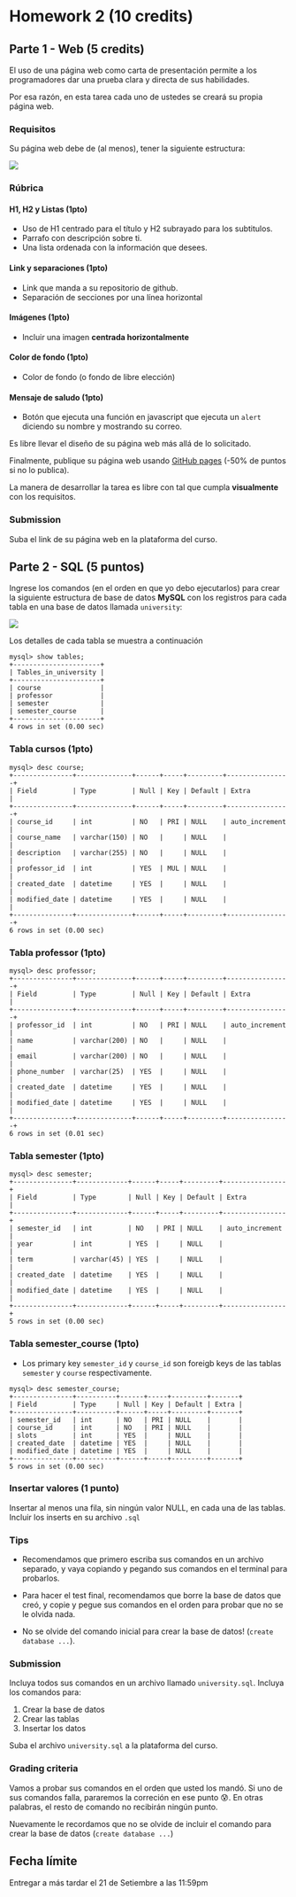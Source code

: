 # Homework 2 (10 credits)

## Parte 1 - Web (5 credits)

El uso de una página web como carta de presentación permite a los programadores dar una prueba clara y directa de sus habilidades.

Por esa razón, en esta tarea cada uno de ustedes se creará su propia página web.

### Requisitos

Su página web debe de (al menos), tener la siguiente estructura:

![](./hw2.png)

### Rúbrica

#### H1, H2 y Listas (1pto)

- Uso de H1 centrado para el título y H2 subrayado para los subtitulos.
- Parrafo con descripción sobre ti.
- Una lista ordenada con la información que desees.

#### Link y separaciones (1pto)

- Link que manda a su repositorio de github.
- Separación de secciones por una línea horizontal

#### Imágenes (1pto)

- Incluir una imagen **centrada horizontalmente**

#### Color de fondo (1pto)

- Color de fondo (o fondo de libre elección)

#### Mensaje de saludo (1pto)

- Botón que ejecuta una función en javascript que ejecuta un `alert` diciendo su nombre y mostrando su correo.

Es libre llevar el diseño de su página web más allá de lo solicitado.

Finalmente, publique su página web usando [GitHub pages](../../Labs/Lab2/github_page_101.md) (-50% de puntos si no lo publica).

La manera de desarrollar la tarea es libre con tal que cumpla **visualmente** con los requisitos.

### Submission

Suba el link de su página web en la plataforma del curso.

## Parte 2 - SQL (5 puntos)

Ingrese los comandos (en el orden en que yo debo ejecutarlos) para crear la siguiente estructura de base de datos **MySQL** con los registros para cada tabla en una base de datos llamada `university`:

![](./bd.png)

Los detalles de cada tabla se muestra a continuación

```
mysql> show tables;
+----------------------+
| Tables_in_university |
+----------------------+
| course               |
| professor            |
| semester             |
| semester_course      |
+----------------------+
4 rows in set (0.00 sec)
```

### Tabla cursos (1pto)

```
mysql> desc course;
+---------------+--------------+------+-----+---------+----------------+
| Field         | Type         | Null | Key | Default | Extra          |
+---------------+--------------+------+-----+---------+----------------+
| course_id     | int          | NO   | PRI | NULL    | auto_increment |
| course_name   | varchar(150) | NO   |     | NULL    |                |
| description   | varchar(255) | NO   |     | NULL    |                |
| professor_id  | int          | YES  | MUL | NULL    |                |
| created_date  | datetime     | YES  |     | NULL    |                |
| modified_date | datetime     | YES  |     | NULL    |                |
+---------------+--------------+------+-----+---------+----------------+
6 rows in set (0.00 sec)
```

### Tabla professor (1pto)

```
mysql> desc professor;
+---------------+--------------+------+-----+---------+----------------+
| Field         | Type         | Null | Key | Default | Extra          |
+---------------+--------------+------+-----+---------+----------------+
| professor_id  | int          | NO   | PRI | NULL    | auto_increment |
| name          | varchar(200) | NO   |     | NULL    |                |
| email         | varchar(200) | NO   |     | NULL    |                |
| phone_number  | varchar(25)  | YES  |     | NULL    |                |
| created_date  | datetime     | YES  |     | NULL    |                |
| modified_date | datetime     | YES  |     | NULL    |                |
+---------------+--------------+------+-----+---------+----------------+
6 rows in set (0.01 sec)
```

### Tabla semester (1pto)

```
mysql> desc semester;
+---------------+-------------+------+-----+---------+----------------+
| Field         | Type        | Null | Key | Default | Extra          |
+---------------+-------------+------+-----+---------+----------------+
| semester_id   | int         | NO   | PRI | NULL    | auto_increment |
| year          | int         | YES  |     | NULL    |                |
| term          | varchar(45) | YES  |     | NULL    |                |
| created_date  | datetime    | YES  |     | NULL    |                |
| modified_date | datetime    | YES  |     | NULL    |                |
+---------------+-------------+------+-----+---------+----------------+
5 rows in set (0.00 sec)
```

### Tabla semester_course (1pto)

- Los primary key `semester_id` y `course_id` son foreigb keys de las tablas `semester` y `course` respectivamente.

```
mysql> desc semester_course;
+---------------+----------+------+-----+---------+-------+
| Field         | Type     | Null | Key | Default | Extra |
+---------------+----------+------+-----+---------+-------+
| semester_id   | int      | NO   | PRI | NULL    |       |
| course_id     | int      | NO   | PRI | NULL    |       |
| slots         | int      | YES  |     | NULL    |       |
| created_date  | datetime | YES  |     | NULL    |       |
| modified_date | datetime | YES  |     | NULL    |       |
+---------------+----------+------+-----+---------+-------+
5 rows in set (0.00 sec)
```

### Insertar valores (1 punto)

Insertar al menos una fila, sin ningún valor NULL, en cada una de las tablas. Incluir los inserts en su archivo `.sql` 


### Tips

- Recomendamos que primero escriba sus comandos en un archivo separado, y vaya copiando y pegando sus comandos en el terminal para probarlos.

- Para hacer el test final, recomendamos que borre la base de datos que creó, y copie y pegue sus comandos en el orden para probar que no se le olvida nada.

- No se olvide del comando inicial para crear la base de datos! (`create database ...`).

### Submission

Incluya todos sus comandos en un archivo llamado `university.sql`. Incluya los comandos para:

1. Crear la base de datos
2. Crear las tablas
3. Insertar los datos

Suba el archivo `university.sql` a la plataforma del curso.

### Grading criteria

Vamos a probar sus comandos en el orden que usted los mandó. Si uno de sus comandos falla, pararemos la correción en ese punto 😰. En otras palabras, el resto de comando no recibirán ningún punto.

Nuevamente le recordamos que no se olvide de incluir el comando para crear la base de datos (`create database ...`)

## Fecha límite

Entregar a más tardar el 21 de Setiembre a las 11:59pm